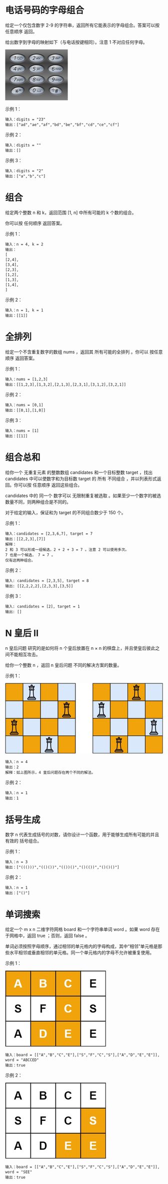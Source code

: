 # 电话号码的字母组合
给定一个仅包含数字 2-9 的字符串，返回所有它能表示的字母组合。答案可以按 任意顺序 返回。

给出数字到字母的映射如下（与电话按键相同）。注意 1 不对应任何字母。

![alt text](image.png)

示例 1：

    输入：digits = "23"
    输出：["ad","ae","af","bd","be","bf","cd","ce","cf"]
示例 2：

    输入：digits = ""
    输出：[]
示例 3：

    输入：digits = "2"
    输出：["a","b","c"]
# 组合
给定两个整数 n 和 k，返回范围 [1, n] 中所有可能的 k 个数的组合。

你可以按 任何顺序 返回答案。

示例 1：

    输入：n = 4, k = 2
    输出：
    [
    [2,4],
    [3,4],
    [2,3],
    [1,2],
    [1,3],
    [1,4],
    ]
示例 2：

    输入：n = 1, k = 1
    输出：[[1]]
# 全排列
给定一个不含重复数字的数组 nums ，返回其 所有可能的全排列 。你可以 按任意顺序 返回答案。

示例 1：

    输入：nums = [1,2,3]
    输出：[[1,2,3],[1,3,2],[2,1,3],[2,3,1],[3,1,2],[3,2,1]]
示例 2：

    输入：nums = [0,1]
    输出：[[0,1],[1,0]]
示例 3：

    输入：nums = [1]
    输出：[[1]]
# 组合总和
给你一个 无重复元素 的整数数组 candidates 和一个目标整数 target ，找出 candidates 中可以使数字和为目标数 target 的 所有 不同组合 ，并以列表形式返回。你可以按 任意顺序 返回这些组合。

candidates 中的 同一个 数字可以 无限制重复被选取 。如果至少一个数字的被选数量不同，则两种组合是不同的。 

对于给定的输入，保证和为 target 的不同组合数少于 150 个。

示例 1：

    输入：candidates = [2,3,6,7], target = 7
    输出：[[2,2,3],[7]]
    解释：
    2 和 3 可以形成一组候选，2 + 2 + 3 = 7 。注意 2 可以使用多次。
    7 也是一个候选， 7 = 7 。
    仅有这两种组合。
示例 2：

    输入: candidates = [2,3,5], target = 8
    输出: [[2,2,2,2],[2,3,3],[3,5]]
示例 3：

    输入: candidates = [2], target = 1
    输出: []
# N 皇后 II
n 皇后问题 研究的是如何将 n 个皇后放置在 n × n 的棋盘上，并且使皇后彼此之间不能相互攻击。

给你一个整数 n ，返回 n 皇后问题 不同的解决方案的数量。

示例 1：

![alt text](image-1.png)

    输入：n = 4
    输出：2
    解释：如上图所示，4 皇后问题存在两个不同的解法。
示例 2：

    输入：n = 1
    输出：1
# 括号生成
数字 n 代表生成括号的对数，请你设计一个函数，用于能够生成所有可能的并且 有效的 括号组合。

示例 1：

    输入：n = 3
    输出：["((()))","(()())","(())()","()(())","()()()"]
示例 2：

    输入：n = 1
    输出：["()"]
# 单词搜索
给定一个 m x n 二维字符网格 board 和一个字符串单词 word 。如果 word 存在于网格中，返回 true ；否则，返回 false 。

单词必须按照字母顺序，通过相邻的单元格内的字母构成，其中“相邻”单元格是那些水平相邻或垂直相邻的单元格。同一个单元格内的字母不允许被重复使用。

示例 1：

![alt text](image-2.png)

    输入：board = [["A","B","C","E"],["S","F","C","S"],["A","D","E","E"]], word = "ABCCED"
    输出：true
示例 2：

![alt text](image-3.png)

    输入：board = [["A","B","C","E"],["S","F","C","S"],["A","D","E","E"]], word = "SEE"
    输出：true